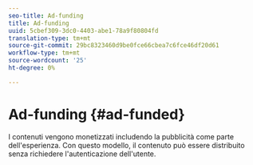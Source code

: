 ```yaml
---
seo-title: Ad-funding
title: Ad-funding
uuid: 5cbef309-3dc0-4403-abe1-78a9f80804fd
translation-type: tm+mt
source-git-commit: 29bc8323460d9be0fce66cbea7c6fce46df20d61
workflow-type: tm+mt
source-wordcount: '25'
ht-degree: 0%

---
```



# Ad-funding {#ad-funded}

I contenuti vengono monetizzati includendo la pubblicità come parte dell&#39;esperienza. Con questo modello, il contenuto può essere distribuito senza richiedere l&#39;autenticazione dell&#39;utente.
